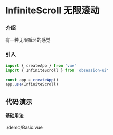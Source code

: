 # InfiniteScroll 无限滚动

### 介绍

有一种无限循环的感觉

### 引入

```js
import { createApp } from 'vue'
import { InfiniteScroll } from 'obsession-ui'

const app = createApp()
app.use(InfiniteScroll)
```

## 代码演示

#### 基础用法

<demo-code transform>./demo/Basic.vue</demo-code>